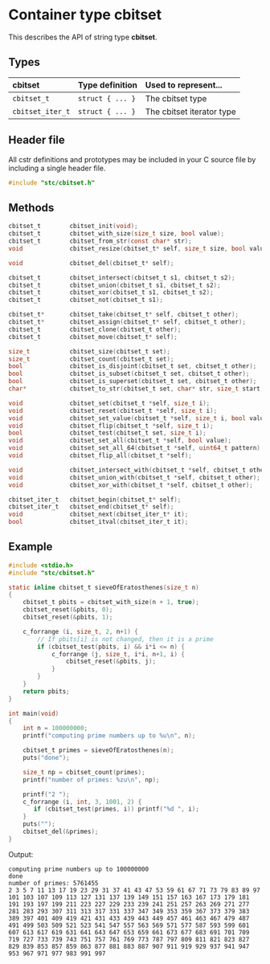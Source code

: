 # Container type cbitset

This describes the API of string type **cbitset**.

## Types

| cbitset               | Type definition           | Used to represent...                 |
|:----------------------|:--------------------------|:-------------------------------------|
| `cbitset_t`           | `struct { ... }`          | The cbitset type                     |
| `cbitset_iter_t`      | `struct { ... }`          | The cbitset iterator type            |

## Header file

All cstr definitions and prototypes may be included in your C source file by including a single header file.

```c
#include "stc/cbitset.h"
```
## Methods

```c
cbitset_t        cbitset_init(void);
cbitset_t        cbitset_with_size(size_t size, bool value);
cbitset_t        cbitset_from_str(const char* str);
void             cbitset_resize(cbitset_t* self, size_t size, bool value);

void             cbitset_del(cbitset_t* self);

cbitset_t        cbitset_intersect(cbitset_t s1, cbitset_t s2);
cbitset_t        cbitset_union(cbitset_t s1, cbitset_t s2);
cbitset_t        cbitset_xor(cbitset_t s1, cbitset_t s2);
cbitset_t        cbitset_not(cbitset_t s1);

cbitset_t*       cbitset_take(cbitset_t* self, cbitset_t other);
cbitset_t*       cbitset_assign(cbitset_t* self, cbitset_t other);
cbitset_t        cbitset_clone(cbitset_t other);
cbitset_t        cbitset_move(cbitset_t* self);

size_t           cbitset_size(cbitset_t set);
size_t           cbitset_count(cbitset_t set);
bool             cbitset_is_disjoint(cbitset_t set, cbitset_t other);
bool             cbitset_is_subset(cbitset_t set, cbitset_t other);
bool             cbitset_is_superset(cbitset_t set, cbitset_t other);
char*            cbitset_to_str(cbitset_t set, char* str, size_t start, intptr_t stop);

void             cbitset_set(cbitset_t *self, size_t i);
void             cbitset_reset(cbitset_t *self, size_t i);
void             cbitset_set_value(cbitset_t *self, size_t i, bool value);
void             cbitset_flip(cbitset_t *self, size_t i);
bool             cbitset_test(cbitset_t set, size_t i);
void             cbitset_set_all(cbitset_t *self, bool value);
void             cbitset_set_all_64(cbitset_t *self, uint64_t pattern);
void             cbitset_flip_all(cbitset_t *self);

void             cbitset_intersect_with(cbitset_t *self, cbitset_t other);
void             cbitset_union_with(cbitset_t *self, cbitset_t other);
void             cbitset_xor_with(cbitset_t *self, cbitset_t other);

cbitset_iter_t   cbitset_begin(cbitset_t* self);
cbitset_iter_t   cbitset_end(cbitset_t* self);
void             cbitset_next(cbitset_iter_t* it);
bool             cbitset_itval(cbitset_iter_t it);
```

## Example
```c
#include <stdio.h>
#include "stc/cbitset.h"

static inline cbitset_t sieveOfEratosthenes(size_t n)
{
    cbitset_t pbits = cbitset_with_size(n + 1, true);
    cbitset_reset(&pbits, 0);
    cbitset_reset(&pbits, 1);

    c_forrange (i, size_t, 2, n+1) {
        // If pbits[i] is not changed, then it is a prime
        if (cbitset_test(pbits, i) && i*i <= n) {
            c_forrange (j, size_t, i*i, n+1, i) {
                cbitset_reset(&pbits, j);
            }
        }
    }
    return pbits;
}

int main(void)
{
    int n = 100000000;
    printf("computing prime numbers up to %u\n", n);

    cbitset_t primes = sieveOfEratosthenes(n);
    puts("done");

    size_t np = cbitset_count(primes);
    printf("number of primes: %zu\n", np);

    printf("2 ");
    c_forrange (i, int, 3, 1001, 2) {
       if (cbitset_test(primes, i)) printf("%d ", i);
    }
    puts("");
    cbitset_del(&primes);
}
```
Output:
```
computing prime numbers up to 100000000
done
number of primes: 5761455
2 3 5 7 11 13 17 19 23 29 31 37 41 43 47 53 59 61 67 71 73 79 83 89 97 101 103 107 109 113 127 131 137 139 149 151 157 163 167 173 179 181 191 193 197 199 211 223 227 229 233 239 241 251 257 263 269 271 277 281 283 293 307 311 313 317 331 337 347 349 353 359 367 373 379 383 389 397 401 409 419 421 431 433 439 443 449 457 461 463 467 479 487 491 499 503 509 521 523 541 547 557 563 569 571 577 587 593 599 601 607 613 617 619 631 641 643 647 653 659 661 673 677 683 691 701 709 719 727 733 739 743 751 757 761 769 773 787 797 809 811 821 823 827 829 839 853 857 859 863 877 881 883 887 907 911 919 929 937 941 947 953 967 971 977 983 991 997
```
